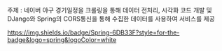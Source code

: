 주제 : 네이버 야구 경기일정을 크롤링을 통해 데이터 전처리, 시각화 코드 개발 및 DJango와 Spring의 CORS통신을 통해 수집한 데이터를 사용하여 서비스를 제공

https://img.shields.io/badge/Spring-6DB33F?style=for-the-badge&logo=spring&logoColor=white

